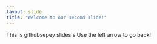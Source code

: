 ```yaml
---
layout: slide
title: "Welcome to our second slide!"
---
```

This is githubsepey slides's
Use the left arrow to go back!
